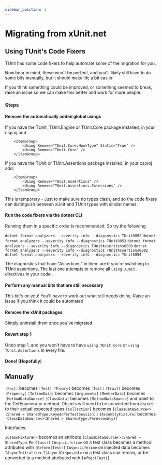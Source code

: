 ```yaml
---
sidebar_position: 1
---
```


# Migrating from xUnit.net

## Using TUnit's Code Fixers

TUnit has some code fixers to help automate some of the migration for you.

Now bear in mind, these won't be perfect, and you'll likely still have to do some bits manually, but it should make life a bit easier.

If you think something could be improved, or something seemed to break, raise an issue so we can make this better and work for more people.

### Steps

#### Remove the automatically added global usings
If you have the TUnit, TUnit.Engine or TUnit.Core package installed, in your csproj add:

```
    <ItemGroup>
        <Using Remove="TUnit.Core.HookType" Static="True" />
        <Using Remove="TUnit.Core" />
    </ItemGroup>
```

If you have the TUnit or TUnit.Assertions package installed, in your csproj add:

```
    <ItemGroup>
        <Using Remove="TUnit.Assertions" />
        <Using Remove="TUnit.Assertions.Extensions" />
    </ItemGroup>
```

This is temporary - Just to make sure no types clash, and so the code fixers can distinguish between xUnit and TUnit types with similar names.

#### Run the code fixers via the dotnet CLI

Running them in a specific order is recommended.
So try the following:

`dotnet format analyzers --severity info --diagnostics TUnit0052`
`dotnet format analyzers --severity info --diagnostics TUnit0053`
`dotnet format analyzers --severity info --diagnostics TUnitAssertions0009`
`dotnet format analyzers --severity info --diagnostics TUnitAssertions0002`
`dotnet format analyzers --severity info --diagnostics TUnit0054`

The diagnostics that have "Assertions" in them are if you're switching to TUnit assertions.
The last one attempts to remove all `using Xunit;` directives in your code.

#### Perform any manual bits that are still necessary
This bit's on you! You'll have to work out what still needs doing.
Raise an issue if you think it could be automated.

#### Remove the xUnit packages
Simply uninstall them once you've migrated

#### Revert step 1
Undo step 1, and you won't have to have `using TUnit.Core` or `using TUnit.Assertions` in every file.

#### Done! (Hopefully)

## Manually

`[Fact]` becomes `[Test]`
`[Theory]` becomes `[Test]`
`[Trait]` becomes `[Property]`
`[InlineData]` becomes `[Arguments]`
`[MemberData]` becomes `[MethodDataSource]`
`[ClassData]` becomes `[MethodDataSource]` and point to the GetEnumerator method. Objects will need to be converted from `object` to their actual expected types
`[Collection]` becomes `[ClassDataSource<>(Shared = SharedType.Keyed/PerTestSession)]`
`[AssemblyFixture]` becomes `[ClassDataSource<>(Shared = SharedType.PerAssembly)]`

Interfaces:

`IClassFixture<>` becomes an attribute `[ClassDataSource<>(Shared = SharedType.PerClass)]`
`IAsyncLifetime` on a test class becomes a method attributed with `[Before(Test)]`
`IAsyncLifetime` on injected data becomes `IAsyncInitializer`
`I(Async)Disposable` on a test class can remain, or be converted to a method attributed with `[After(Test)]`
